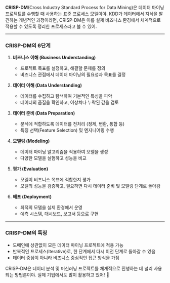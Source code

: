 **CRISP-DM**(Cross Industry Standard Process for Data Mining)은 데이터 마이닝 프로젝트를 수행할 때 사용하는 표준 프로세스 모델이야. KDD가 데이터에서 지식을 발견하는 개념적인 과정이라면, CRISP-DM은 이를 실제 비즈니스 환경에서 체계적으로 적용할 수 있도록 정리한 프로세스라고 볼 수 있어.

---

### **CRISP-DM의 6단계**
1. **비즈니스 이해 (Business Understanding)**  
   - 프로젝트 목표를 설정하고, 해결할 문제를 정의
   - 비즈니스 관점에서 데이터 마이닝의 필요성과 목표를 결정

2. **데이터 이해 (Data Understanding)**  
   - 데이터를 수집하고 탐색하여 기본적인 특성을 파악
   - 데이터의 품질을 확인하고, 이상치나 누락된 값을 검토

3. **데이터 준비 (Data Preparation)**  
   - 분석에 적합하도록 데이터를 전처리 (정제, 변환, 통합 등)
   - 특징 선택(Feature Selection) 및 엔지니어링 수행

4. **모델링 (Modeling)**  
   - 데이터 마이닝 알고리즘을 적용하여 모델을 생성
   - 다양한 모델을 실험하고 성능을 비교

5. **평가 (Evaluation)**  
   - 모델이 비즈니스 목표에 적합한지 평가
   - 모델의 성능을 검증하고, 필요하면 다시 데이터 준비 및 모델링 단계로 돌아감

6. **배포 (Deployment)**  
   - 최적의 모델을 실제 환경에서 운영
   - 예측 시스템, 대시보드, 보고서 등으로 구현

---

### **CRISP-DM의 특징**
- 도메인에 상관없이 모든 데이터 마이닝 프로젝트에 적용 가능
- 반복적인 프로세스(Iterative)로, 한 단계에서 다시 이전 단계로 돌아갈 수 있음
- 데이터 중심이 아니라 비즈니스 중심적인 접근 방식을 가짐

CRISP-DM은 데이터 분석 및 머신러닝 프로젝트를 체계적으로 진행하는 데 널리 사용되는 방법론이야. 실제 기업에서도 많이 활용하고 있어! 🚀
